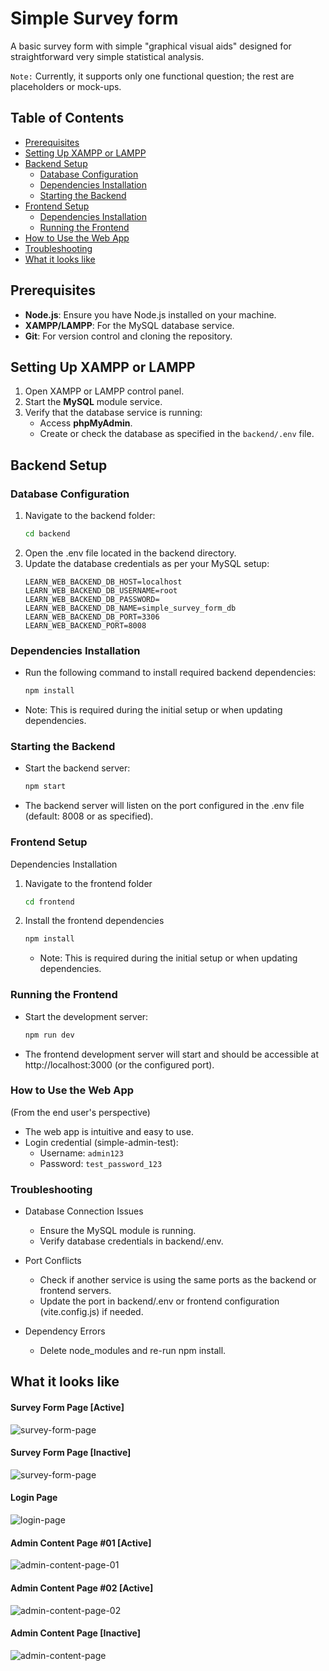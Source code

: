 

# Simple Survey form  
A basic survey form with simple "graphical visual aids" designed for straightforward very simple statistical analysis.

`Note:` Currently, it supports only one functional question; the rest are placeholders or mock-ups.

## Table of Contents
- [Prerequisites](#prerequisites)
- [Setting Up XAMPP or LAMPP](#setting-up-xampp-or-lampp)
- [Backend Setup](#backend-setup)
  - [Database Configuration](#database-configuration)
  - [Dependencies Installation](#dependencies-installation)
  - [Starting the Backend](#starting-the-backend)
- [Frontend Setup](#frontend-setup)
  - [Dependencies Installation](#dependencies-installation)
  - [Running the Frontend](#running-the-frontend)
- [How to Use the Web App](#how-to-use-the-web-app)
- [Troubleshooting](#troubleshooting)
- [What it looks like](#what-it-looks-like)
<!-- - [License](#license) -->

## Prerequisites
- **Node.js**: Ensure you have Node.js installed on your machine.
- **XAMPP/LAMPP**: For the MySQL database service.
- **Git**: For version control and cloning the repository.

## Setting Up XAMPP or LAMPP
1. Open XAMPP or LAMPP control panel.
2. Start the **MySQL** module service.
3. Verify that the database service is running:
   - Access **phpMyAdmin**.
   - Create or check the database as specified in the `backend/.env` file.

## Backend Setup

### Database Configuration
1. Navigate to the backend folder:
   ```bash
   cd backend
   ```
2. Open the .env file located in the backend directory.
3. Update the database credentials as per your MySQL setup:
    ```env
    LEARN_WEB_BACKEND_DB_HOST=localhost
    LEARN_WEB_BACKEND_DB_USERNAME=root
    LEARN_WEB_BACKEND_DB_PASSWORD=
    LEARN_WEB_BACKEND_DB_NAME=simple_survey_form_db
    LEARN_WEB_BACKEND_DB_PORT=3306
    LEARN_WEB_BACKEND_PORT=8008
    ```

### Dependencies Installation
* Run the following command to install required backend dependencies:
    ```bash
    npm install
    ```
* Note: This is required during the initial setup or when updating dependencies.

### Starting the Backend
* Start the backend server:
    ```bash
    npm start
    ```
* The backend server will listen on the port configured in the .env file (default: 8008 or as specified).


### Frontend Setup
Dependencies Installation
1. Navigate to the frontend folder
    ```bash
    cd frontend
    ```
2. Install the frontend dependencies
    ```bash
    npm install
    ```
    * Note: This is required during the initial setup or when updating dependencies.

### Running the Frontend
* Start the development server:
    ```bash
    npm run dev
    ```
* The frontend development server will start and should be accessible at http://localhost:3000 (or the configured port).

### How to Use the Web App 
(From the end user's perspective)
* The web app is intuitive and easy to use.
* Login credential (simple-admin-test):
    - Username: `admin123`
    - Password: `test_password_123`

### Troubleshooting
* Database Connection Issues
    * Ensure the MySQL module is running.
    * Verify database credentials in backend/.env.

* Port Conflicts
    * Check if another service is using the same ports as the backend or frontend servers.
    * Update the port in backend/.env or frontend configuration (vite.config.js) if needed.

* Dependency Errors
    * Delete node_modules and re-run npm install.


## What it looks like
#### Survey Form Page [Active]
![survey-form-page](./frontend/docs/img/survey-form-000a.png)

#### Survey Form Page [Inactive]
![survey-form-page](./frontend/docs/img/survey-form-connection-lost-000a.png)


#### Login Page
![login-page](./frontend/docs/img/login-page-000b.png)


#### Admin Content Page #01 [Active]
![admin-content-page-01](./frontend/docs/img/admin-content-page-000a.png)


#### Admin Content Page #02 [Active]
![admin-content-page-02](./frontend/docs/img/admin-content-page-001a.png)


#### Admin Content Page [Inactive]
![admin-content-page](./frontend/docs/img/admin-content-page-connection-lost-000a.png) 